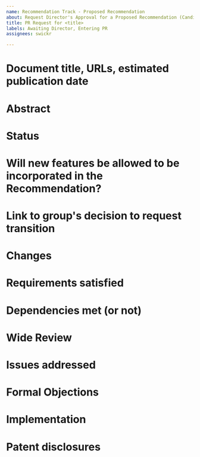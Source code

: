 ```yaml
---
name: Recommendation Track - Proposed Recommendation
about: Request Director's Approval for a Proposed Recommendation (Candidate Recommendation -> Proposed Recommendation)
title: PR Request for <title>
labels: Awaiting Director, Entering PR
assignees: swickr

---
```


# Document title, URLs, estimated publication date

# Abstract

# Status

# Will new features be allowed to be incorporated in the Recommendation?

# Link to group's decision to request transition

# Changes

# Requirements satisfied

# Dependencies met (or not)

# Wide Review

# Issues addressed

# Formal Objections

# Implementation

# Patent disclosures
